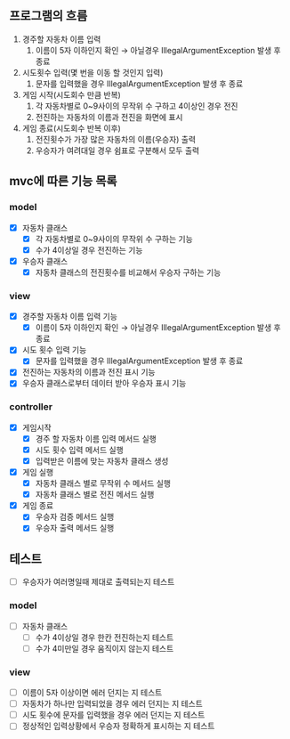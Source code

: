 ## 프로그램의 흐름

1. 경주할 자동차 이름 입력
   1. 이름이 5자 이하인지 확인 → 아닐경우 IllegalArgumentException 발생 후 종료
2. 시도횟수 입력(몇 번을 이동 할 것인지 입력)
   1. 문자를 입력했을 경우 IllegalArgumentException 발생 후 종료
3. 게임 시작(시도회수 만큼 반복)
   1. 각 자동차별로 0~9사이의 무작위 수 구하고 4이상인 경우 전진
   2. 전진하는 자동차의 이름과 전진을 화면에 표시
4. 게임 종료(시도회수 반복 이후)
   1. 전진횟수가 가장 많은 자동차의 이름(우승자) 출력
   2. 우승자가 여려대일 경우 쉼표로 구분해서 모두 출력
## mvc에 따른 기능 목록

### model

- [x]  자동차 클래스
   - [x]  각 자동차별로 0~9사이의 무작위 수 구하는 기능
   - [x]  수가 4이상일 경우 전진하는 기능
- [x]  우승자 클래스
   - [x]  자동차 클래스의 전진횟수를 비교해서 우승자 구하는 기능

### view

- [x]  경주할 자동차 이름 입력 기능
   - [x]  이름이 5자 이하인지 확인 → 아닐경우 IllegalArgumentException 발생 후 종료
- [x]  시도 횟수 입력 기능
   - [x]  문자를 입력했을 경우 IllegalArgumentException 발생 후 종료
- [x]  전진하는 자동차의 이름과 전진 표시 기능
- [x]  우승자 클래스로부터 데이터 받아 우승자 표시 기능

### controller

- [x]  게임시작
   - [x]  경주 할 자동차 이름 입력 메서드 실행
   - [x]  시도 횟수 입력 메서드 실행
   - [x]  입력받은 이름에 맞는 자동차 클래스 생성
- [x]  게임 실행
   - [x]  자동차 클래스 별로 무작위 수 메서드 실행
   - [x]  자동차 클래스 별로 전진 메서드 실행
- [x]  게임 종료
   - [x]  우승자 검증 메서드 실행
   - [x]  우승자 출력 메서드 실행

## 테스트

- [ ] 우승자가 여러명일때 제대로 출력되는지 테스트 
### model

- [ ]  자동차 클래스
   - [ ]  수가 4이상일 경우 한칸 전진하는지 테스트
   - [ ]  수가 4미만일 경우 움직이지 않는지 테스트

### view

- [ ]  이름이 5자 이상이면 에러 던지는 지 테스트
- [ ]  자동차가 하나만 입력되었을 경우 에러 던지는 지 테스트
- [ ]  시도 횟수에 문자를 입력했을 경우 에러 던지는 지 테스트
- [ ]  정상적인 입력상황에서 우승자 정확하게 표시하는 지 테스트
